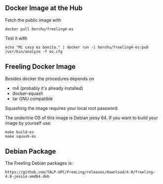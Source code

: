 

Docker Image at the Hub
------------

Fetch the public image with

    docker pull herchu/freeling4-es


Test it with

    echo "Mi casa es bonita." | docker run -i herchu/freeling4-es:pub /usr/bin/analyze -f es.cfg



Freeling Docker Image
---------------


Besides docker the procedures depends on
- m4 (probably it's already installed)
- docker-squash
- tar GNU compatible

Squashing the image requires your local root password.


The underline OS of this image is Debian jessy 64.
If you want to build your image by yourself use:

    make build-es
    make squash-es



Debian Package
--------------

The Freeling Debian packages is:

    https://github.com/TALP-UPC/FreeLing/releases/download/4.0/freeling-4.0-jessie-amd64.deb



